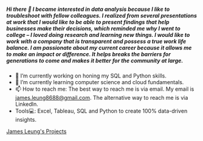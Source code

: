 ##### Hi there 👋 I became interested in data analysis because I like to troubleshoot with fellow colleagues. I realized from several presentations at work that I would like to be able to present findings that help businesses make their decisions, which reminded me why I went to college – I loved doing research and learning new things. I would like to work with a company that is transparent and possess a true work life balance. I am passionate about my current career because it allows me to make an impact or difference. It helps breaks the barriers for generations to come and makes it better for the community at large.

- 🔭 I’m currently working on honing my SQL and Python skills.
- 🌱 I’m currently learning computer science and cloud fundamentals.
- 📫 How to reach me: The best way to reach me is via email. My email is james.leung8688@gmail.com. The alternative way to reach me is via LinkedIn.
- Tools💻: Excel, Tableau, SQL and Python to create 100% data-driven insights.

<a href="https://jamesjaixp.github.io/jamesleung1.github.io/">James Leung's Projects</a>

<!--
**jamesjaixp/jamesjaixp** is a ✨ _special_ ✨ repository because its `README.md` (this file) appears on your GitHub profile.

Here are some ideas to get you started:

-->
